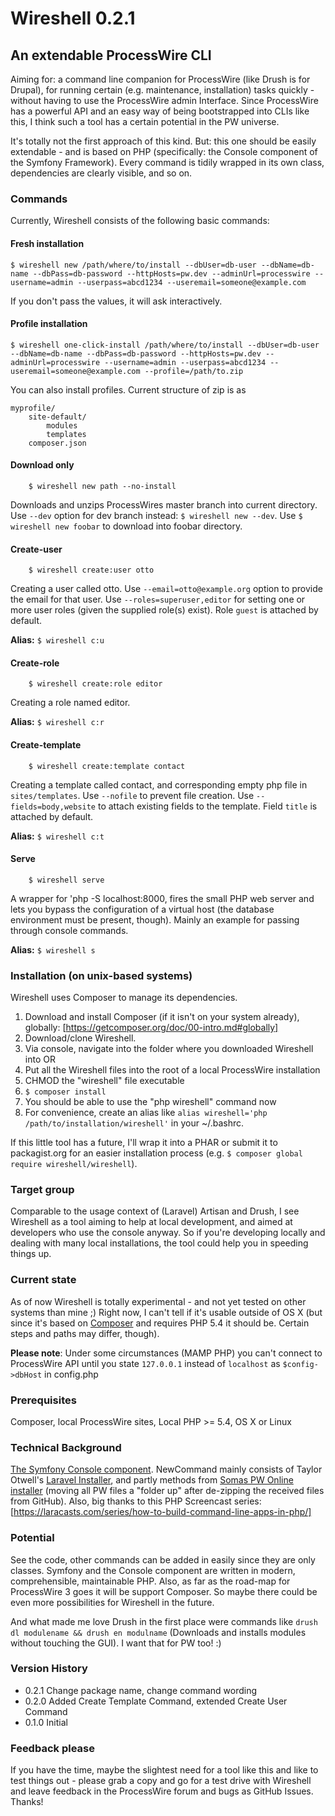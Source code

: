 # Wireshell 0.2.1
## An extendable ProcessWire CLI

Aiming for: a command line companion for ProcessWire (like Drush is for Drupal), for running certain (e.g. maintenance, installation) tasks quickly - without having to use the ProcessWire admin Interface.
Since ProcessWire has a powerful API and an easy way of being bootstrapped into CLIs like this, I think such a tool has a certain potential in the PW universe.

It's totally not the first approach of this kind. But: this one should be easily extendable - and is based on PHP (specifically: the Console component of the Symfony Framework). Every command is tidily wrapped in its own class, dependencies are clearly visible, and so on.

### Commands

Currently, Wireshell  consists of the following basic commands:

#### Fresh installation

```
$ wireshell new /path/where/to/install --dbUser=db-user --dbName=db-name --dbPass=db-password --httpHosts=pw.dev --adminUrl=processwire --username=admin --userpass=abcd1234 --useremail=someone@example.com
```

If you don't pass the values, it will ask interactively.

#### Profile installation

```
$ wireshell one-click-install /path/where/to/install --dbUser=db-user --dbName=db-name --dbPass=db-password --httpHosts=pw.dev --adminUrl=processwire --username=admin --userpass=abcd1234 --useremail=someone@example.com --profile=/path/to.zip
```

You can also install profiles. Current structure of zip is as

```
myprofile/
    site-default/
        modules
        templates
    composer.json
```

#### Download only

```
    $ wireshell new path --no-install
```

Downloads and unzips ProcessWires master branch into current directory. Use `--dev` option for dev branch instead: `$ wireshell new --dev`. Use `$ wireshell new foobar` to download into foobar directory.


#### Create-user

```
    $ wireshell create:user otto
```

Creating a user called otto. Use `--email=otto@example.org` option to provide the email for that user. Use `--roles=superuser,editor` for setting one or more user roles (given the supplied role(s) exist). Role `guest` is attached by default.

**Alias:** `$ wireshell c:u`


#### Create-role

```
    $ wireshell create:role editor
```

Creating a role named editor.

**Alias:** `$ wireshell c:r`


#### Create-template

```
    $ wireshell create:template contact
```

Creating a template called contact, and corresponding empty php file in `sites/templates`. Use `--nofile` to prevent file creation. Use `--fields=body,website` to attach existing fields to the template. Field `title` is attached by default.

**Alias:** `$ wireshell c:t`


#### Serve

```
    $ wireshell serve
```

A wrapper for 'php -S localhost:8000,  fires the small PHP web server and lets you bypass the configuration of a virtual host (the database environment must be present, though). Mainly an example for passing through console commands.

**Alias:** `$ wireshell s`



### Installation (on unix-based systems)
Wireshell uses Composer to manage its dependencies.

1. Download and install Composer (if it isn't on your system already), globally: [https://getcomposer.org/doc/00-intro.md#globally]
2. Download/clone Wireshell.
3. Via console, navigate into the folder where you downloaded Wireshell into
    OR
3. Put all the Wireshell files into the root of a local ProcessWire installation
4. CHMOD the "wireshell" file executable
5. `$ composer install`
6. You should be able to use the "php wireshell" command now
7. For convenience, create an alias like `alias wireshell='php /path/to/installation/wireshell'` in your ~/.bashrc.

If this little tool has a future, I'll wrap it into a PHAR or submit it to packagist.org for an easier installation process (e.g. `$ composer global require wireshell/wireshell`).


### Target group
Comparable to the usage context of (Laravel) Artisan and Drush, I see Wireshell as a tool aiming to help at local development, and aimed at developers who use the console anyway. So if you're developing locally and dealing with many local installations, the tool could help you in speeding things up.

### Current state
As of now Wireshell is totally experimental - and not yet tested on other systems than mine ;) Right now, I can't tell if it's usable outside of OS X (but since it's based on [Composer](http://getcomposer.org) and requires PHP 5.4 it should be. Certain steps and paths may differ, though).

**Please note**: Under some circumstances (MAMP PHP) you can't connect to ProcessWire API until you state `127.0.0.1` instead of `localhost` as `$config->dbHost` in config.php

### Prerequisites
Composer, local ProcessWire sites, Local PHP >= 5.4, OS X or Linux

### Technical Background
[The Symfony Console component](http://symfony.com/doc/current/components/console/introduction.html). NewCommand mainly consists of Taylor Otwell's [Laravel Installer](https://github.com/laravel/installer), and partly methods from [Somas PW Online installer](https://github.com/somatonic/PWOnlineInstaller) (moving all PW files a "folder up" after de-zipping the received files from GitHub). Also, big thanks to this PHP Screencast series: [https://laracasts.com/series/how-to-build-command-line-apps-in-php/]

### Potential
See the code, other commands can be added in easily since they are only classes. Symfony and the Console component are written in modern, comprehensible, maintainable PHP. Also, as far as the road-map for ProcessWire 3 goes it will be support Composer. So maybe there could be even more possibilities for Wireshell in the future.

And what made me love Drush in the first place were commands like `drush dl modulename && drush en modulname` (Downloads and installs modules without touching the GUI). I want that for PW too! :)

### Version History

* 0.2.1 Change package name, change command wording
* 0.2.0 Added Create Template Command, extended Create User Command
* 0.1.0 Initial

### Feedback please
If you have the time, maybe the slightest need for a tool like this and like to test things out - please grab a copy and go for a test drive with Wireshell and leave feedback in the ProcessWire forum and bugs as GitHub Issues. Thanks!




